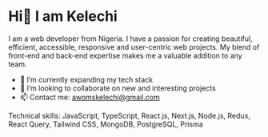 # Hi👋 I am Kelechi

I am a web developer from Nigeria. I have a passion for creating beautiful, efficient, accessible, responsive and user-centric web projects. My blend of front-end and back-end expertise makes me a valuable addition to any team.


- 🔭 I’m currently expanding my tech stack
- 👯 I’m looking to collaborate on new and interesting projects
- 📫 Contact me: awomskelechi@gmail.com

Technical skills: JavaScript, TypeScript, React.js, Next.js, Node.js, Redux, React Query, Tailwind CSS, MongoDB, PostgreSQL, Prisma
